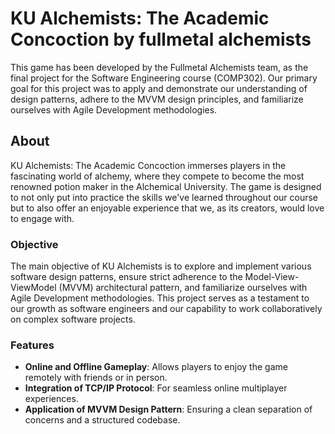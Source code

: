 # KU Alchemists: The Academic Concoction by fullmetal alchemists

This game has been developed by the Fullmetal Alchemists team, as the final project for the Software Engineering course (COMP302). Our primary goal for this project was to apply and demonstrate our understanding of design patterns, adhere to the MVVM design principles, and familiarize ourselves with Agile Development methodologies.

## About

KU Alchemists: The Academic Concoction immerses players in the fascinating world of alchemy, where they compete to become the most renowned potion maker in the Alchemical University. The game is designed to not only put into practice the skills we've learned throughout our course but to also offer an enjoyable experience that we, as its creators, would love to engage with.

### Objective

The main objective of KU Alchemists is to explore and implement various software design patterns, ensure strict adherence to the Model-View-ViewModel (MVVM) architectural pattern, and familiarize ourselves with Agile Development methodologies. This project serves as a testament to our growth as software engineers and our capability to work collaboratively on complex software projects.

### Features

- **Online and Offline Gameplay**: Allows players to enjoy the game remotely with friends or in person.
- **Integration of TCP/IP Protocol**: For seamless online multiplayer experiences.
- **Application of MVVM Design Pattern**: Ensuring a clean separation of concerns and a structured codebase.
